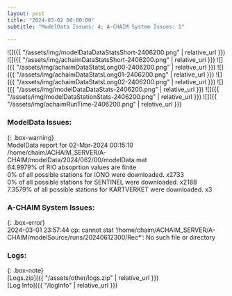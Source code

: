 ```yaml
---
layout: post
title: "2024-03-02 00:00:00"
subtitle: "ModelData Issues: 4; A-CHAIM System Issues: 1"

---
```


![]({{ "/assets/img/modelDataDataStatsShort-2406200.png" | relative_url }})
![]({{ "/assets/img/achaimDataStatsShort-2406200.png" | relative_url }})
![]({{ "/assets/img/achaimDataStatsLong00-2406200.png" | relative_url }})
![]({{ "/assets/img/achaimDataStatsLong01-2406200.png" | relative_url }})
![]({{ "/assets/img/achaimDataStatsLong02-2406200.png" | relative_url }})
![]({{ "/assets/img/modelDataDataStats-2406200.png" | relative_url }})
![]({{ "/assets/img/modelDataStationStats-2406200.png" | relative_url }})
![]({{ "/assets/img/achaimRunTime-2406200.png" | relative_url }})


### ModelData Issues:  
  
{: .box-warning}  
 ModelData report for 02-Mar-2024 00:15:10   
 /home/chaim/ACHAIM_SERVER/A-CHAIM/modelData/2024/062/00/modelData.mat   
 64.9979% of RIO absoprtion values are finite   
 0% of all possible stations for IONO were downloaded. x2733   
 0% of all possible stations for SENTINEL were downloaded. x2188   
 7.3579% of all possible stations for KARTVERKET were downloaded. x3   
  
### A-CHAIM System Issues:  
  
{: .box-error}  
2024-03-01 23:57:44 cp: cannot stat ‘/home/chaim/ACHAIM_SERVER/A-CHAIM/modelSource/runs/20240612300/Rec*’: No such file or directory  

### Logs:  
  
{: .box-note}  
[Logs.zip]({{ "/assets/other/logs.zip" | relative_url }})  
[Log Info]({{ "/logInfo" | relative_url }})  
